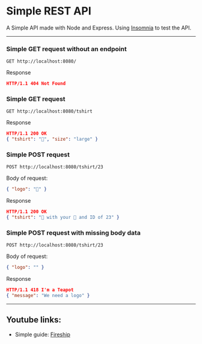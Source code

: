 # Simple REST API

A Simple API made with Node and Express.
Using [Insomnia](https://insomnia.rest/) to test the API.

---

### Simple GET request without an endpoint
```http
GET http://localhost:8080/
```
Response
```json
HTTP/1.1 404 Not Found
```
### Simple GET request
```http
GET http://localhost:8080/tshirt
```
Response
```json
HTTP/1.1 200 OK
{ "tshirt": "👕", "size": "large" }
```

### Simple POST request
```http
POST http://localhost:8080/tshirt/23
```
Body of request:
```json
{ "logo": "💯" }
```

Response
```json
HTTP/1.1 200 OK
{ "tshirt": "👕 with your 💯 and ID of 23" }
```

### Simple POST request with missing body data
```http
POST http://localhost:8080/tshirt/23
```
Body of request:
```json
{ "logo": "" }
```

Response
```json
HTTP/1.1 418 I'm a Teapot
{ "message": "We need a logo" }
```

---

## Youtube links:
- Simple guide: [Fireship](https://www.youtube.com/watch?v=-MTSQjw5DrM)
